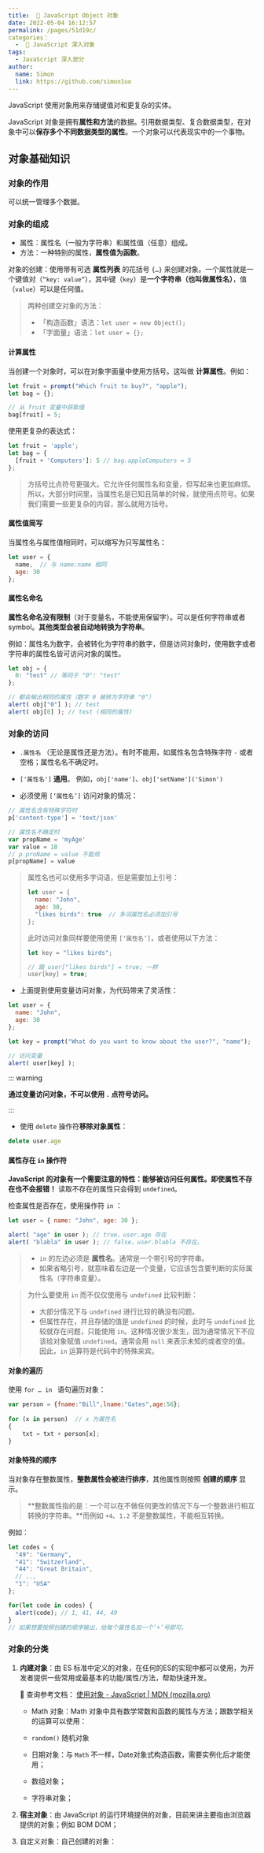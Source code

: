 ```yaml
---
title:  🔐 JavaScript Object 对象
date: 2022-05-04 16:12:57
permalink: /pages/51d19c/
categories：
  -  📒 JavaScript 深入对象
tags:
  - JavaScript 深入部分
author: 
  name: Simon
  link: https://github.com/simon1uo
---
```

JavaScript 使用对象用来存储键值对和更复杂的实体。

JavaScript 对象是拥有**属性和方法**的数据。引用数据类型、复合数据类型，在对象中可以**保存多个不同数据类型的属性**。一个对象可以代表现实中的一个事物。



## 对象基础知识

### 对象的作用

可以统一管理多个数据。

### 对象的组成

+ 属性：属性名（一般为字符串）和属性值（任意）组成。
+ 方法：一种特别的属性，**属性值为函数**。

对象的创建：使用带有可选 **属性列表** 的花括号 `{…}` 来创建对象。一个属性就是一个键值对（`“key: value”`），其中键（`key`）是**一个字符串（也叫做属性名）**，值（`value`）可以是任何值。

> 两种创建空对象的方法：
>
> + 「构造函数」语法：`let user = new Object();`
> + 「字面量」语法：`let user = {}; `

#### 计算属性

当创建一个对象时，可以在对象字面量中使用方括号。这叫做 **计算属性**。例如：
```js
let fruit = prompt("Which fruit to buy?", "apple");
let bag = {};

// 从 fruit 变量中获取值
bag[fruit] = 5;
```

使用更复杂的表达式：

```js
let fruit = 'apple';
let bag = {
  [fruit + 'Computers']: 5 // bag.appleComputers = 5
};
```

>  方括号比点符号更强大。它允许任何属性名和变量，但写起来也更加麻烦。所以，大部分时间里，当属性名是已知且简单的时候，就使用点符号。如果我们需要一些更复杂的内容，那么就用方括号。



#### 属性值简写

当属性名与属性值相同时，可以缩写为只写属性名：

```js
let user = {
  name,  // 与 name:name 相同
  age: 30
};
```



#### 属性名命名

**属性名命名没有限制**（对于变量名，不能使用保留字）。可以是任何字符串或者 symbol。**其他类型会被自动地转换为字符串**。

例如：属性名为数字，会被转化为字符串的数字，但是访问对象时，使用数字或者字符串的属性名皆可访问对象的属性。
```js
let obj = {
  0: "test" // 等同于 "0": "test"
};

// 都会输出相同的属性（数字 0 被转为字符串 "0"）
alert( obj["0"] ); // test
alert( obj[0] ); // test (相同的属性)
```







### 对象的访问

+ `.属性名` （无论是属性还是方法）。有时不能用，如属性名包含特殊字符 `-` 或者空格；属性名名不确定时。
+ `['属性名']` **通用**。 例如，`obj['name']`、`obj['setName']('Simon')`



+ 必须使用 `[‘属性名’]` 访问对象的情况：

```js
// 属性名含有特殊字符时
p['content-type'] = 'text/json'

// 属性名不确定时
var propName = 'myAge'
var value = 18
// p.proName = value 不能用
p[propName] = value
```

> 属性名也可以使用多字词语，但是需要加上引号：
>
> ```js
> let user = {
>   name: "John",
>   age: 30,
>   "likes birds": true  // 多词属性名必须加引号
> };
> ```
>
> 此时访问对象同样要使用使用 `[‘属性名’]`，或者使用以下方法：
> ```js
> let key = "likes birds";
> 
> // 跟 user["likes birds"] = true; 一样
> user[key] = true;
> ```



+ 上面提到使用变量访问对象，为代码带来了灵活性：

```js
let user = {
  name: "John",
  age: 30
};

let key = prompt("What do you want to know about the user?", "name");

// 访问变量
alert( user[key] ); 
```

::: warning

**通过变量访问对象，不可以使用 `.` 点符号访问。**

:::



+ 使用 `delete` 操作符**移除对象属性**：

```js
delete user.age
```



#### 属性存在 `in` 操作符

**JavaScript 的对象有一个需要注意的特性：能够被访问任何属性。即使属性不存在也不会报错！** 读取不存在的属性只会得到 `undefined`。

检查属性是否存在，使用操作符 `in` ：

```js
let user = { name: "John", age: 30 };

alert( "age" in user ); // true，user.age 存在
alert( "blabla" in user ); // false，user.blabla 不存在。
```

> + `in` 的左边必须是 **属性名**。通常是一个带引号的字符串。
> + 如果省略引号，就意味着左边是一个变量，它应该包含要判断的实际属性名（字符串变量）。



> 为什么要使用 `in` 而不仅仅使用与 `undefined` 比较判断：
>
> + 大部分情况下与 `undefined` 进行比较的确没有问题。
> + 但属性存在，并且存储的值是 `undefined` 的时候，此时与 `undefined` 比较就存在问题，只能使用 `in`。这种情况很少发生，因为通常情况下不应该给对象赋值 `undefined`。通常会用 `null` 来表示未知的或者空的值。因此，`in` 运算符是代码中的特殊来宾。



#### 对象的遍历

使用 `for … in ` 语句遍历对象：

```js
var person = {fname:"Bill",lname:"Gates",age:56}; 
 
for (x in person)  // x 为属性名
{
    txt = txt + person[x];
}
```



#### 对象特殊的顺序

当对象存在整数属性，**整数属性会被进行排序**，其他属性则按照 **创建的顺序** 显示。

> **整数属性指的是：一个可以在不做任何更改的情况下与一个整数进行相互转换的字符串。**而例如 `+4`、`1.2` 不是整数属性，不能相互转换。

例如：

```js
let codes = {
  "49": "Germany",
  "41": "Switzerland",
  "44": "Great Britain",
  // ..,
  "1": "USA"
};

for(let code in codes) {
  alert(code); // 1, 41, 44, 49
}
// 如果想要按照创建的顺序输出，给每个属性名加一个‘+’号即可。
```





### 对象的分类

1. **内建对象**：由 ES 标准中定义的对象，在任何的ES的实现中都可以使用，为开发者提供一些常用或最基本的功能/属性/方法，帮助快速开发。

   📁 查询参考文档： [使用对象 - JavaScript | MDN (mozilla.org)](https://developer.mozilla.org/zh-CN/docs/Web/JavaScript/Guide/Working_with_Objects)

   + Math 对象：Math 对象中具有数学常数和函数的属性与方法；跟数学相关的运算可以使用：

   + `random()` 随机对象

   + 日期对象：与 `Math` 不一样，Date对象式构造函数，需要实例化后才能使用；

   + 数组对象；

   + 字符串对象；

2. **宿主对象**：由 JavaScript 的运行环境提供的对象，目前来讲主要指由浏览器提供的对象；例如 BOM DOM；

3. 自定义对象：自己创建的对象：  








